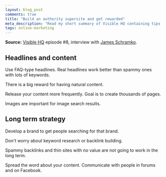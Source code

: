 ```yaml
---
layout: blog_post
comments: true
title: "Build an authority supersite and get rewarded"
meta_description: "Read my short summary of Visible HQ containing tips on how to build an authority supersite."
tags: online-marketing
---
```


**Source:** [Visible HQ](http://www.visiblehq.com/episode-8/) episode #8, interview with [James Schramko](http://www.superfastbusiness.com/).


## Headlines and content

Use FAQ-type headlines. Real headlines work better than spammy ones with lots of keywords.

There is a big reward for having natural content.

Release your content more frequently. Goal is to create thousands of pages.

Images are important for image search results.

## Long term strategy

Develop a brand to get people searching for that brand.

Don't worry about keyword research or backlink building.

Spammy backlinks and thin sites with no value are not going to work in the long term.

Spread the word about your content. Communicate with people in forums and on Facebook.
